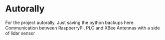# Autorally
For the project autorally. Just saving the python backups here. Communication between RaspberryPi, PLC and XBee Antennas with a side of lidar sensor

